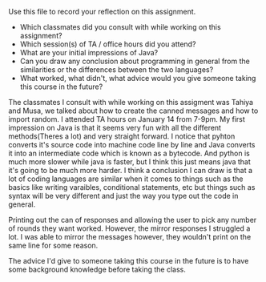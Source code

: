 Use this file to record your reflection on this assignment.

- Which classmates did you consult with while working on this assignment?
- Which session(s) of TA / office hours did you attend?
- What are your initial impressions of Java? 
- Can you draw any conclusion about programming in general from the similarities or the differences between the two languages? 
- What worked, what didn't, what advice would you give someone taking this course in the future?

The classmates I consult with while working on this assigment was Tahiya and Musa, we talked about how to create the canned messages and how to import random.
I attended TA hours on January 14 from 7-9pm.
My first impression on Java is that it seems very fun with all the different methods(Theres a lot) and very straight forward.
I notice that pyhton converts it's source code into machine code line by line and Java converts it into an intermediate code which is known as a bytecode. And python is much more slower while java is faster, but I think this just means java that it's going to be much more harder. I think a conclusion I can draw is that a lot of coding languages are similar when it comes to things such as the basics like writing varaibles, conditional statements, etc but things such as syntax will be very different and just the way you type out the code in general. 

Printing out the can of responses and allowing the user to pick any number of rounds they want worked. However, the mirror responses I struggled a lot. I was able to mirror the messages however, they wouldn't print on the same line for some reason.

The advice I'd give to someone taking this course in the future is to have some background knowledge before taking the class.

